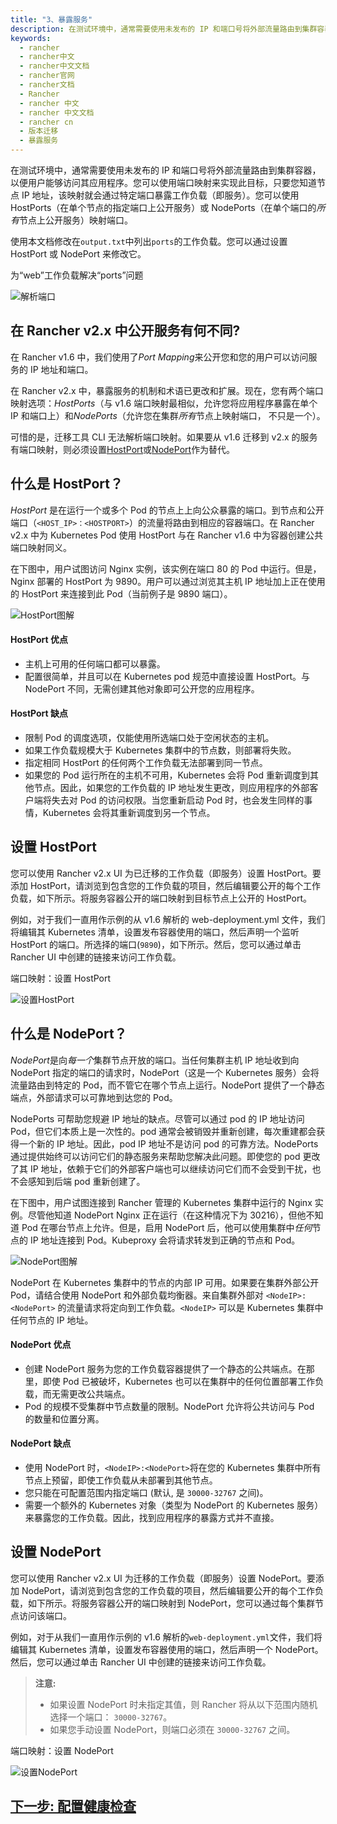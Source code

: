 ```yaml
---
title: "3、暴露服务"
description: 在测试环境中，通常需要使用未发布的 IP 和端口号将外部流量路由到集群容器，以便用户能够访问其应用程序。您可以使用端口映射来实现此目标，只要您知道节点 IP 地址，该映射就会通过特定端口暴露工作负载（即服务）。您可以使用 HostPorts（在单个节点的指定端口上公开服务）或 NodePorts（在单个端口的*所有*节点上公开服务）映射端口。使用本文档修改在`output.txt`中列出`ports`的工作负载。您可以通过设置 HostPort 或 NodePort 来修改它。
keywords:
  - rancher
  - rancher中文
  - rancher中文文档
  - rancher官网
  - rancher文档
  - Rancher
  - rancher 中文
  - rancher 中文文档
  - rancher cn
  - 版本迁移
  - 暴露服务
---
```


在测试环境中，通常需要使用未发布的 IP 和端口号将外部流量路由到集群容器，以便用户能够访问其应用程序。您可以使用端口映射来实现此目标，只要您知道节点 IP 地址，该映射就会通过特定端口暴露工作负载（即服务）。您可以使用 HostPorts（在单个节点的指定端口上公开服务）或 NodePorts（在单个端口的*所有*节点上公开服务）映射端口。

使用本文档修改在`output.txt`中列出`ports`的工作负载。您可以通过设置 HostPort 或 NodePort 来修改它。

<figcaption>
为“web”工作负载解决“ports”问题
</figcaption>

![解析端口](/img/rancher/resolve-ports.png)

## 在 Rancher v2.x 中公开服务有何不同?

在 Rancher v1.6 中，我们使用了*Port Mapping*来公开您和您的用户可以访问服务的 IP 地址和端口。

在 Rancher v2.x 中，暴露服务的机制和术语已更改和扩展。现在，您有两个端口映射选项：_HostPorts_（与 v1.6 端口映射最相似，允许您将应用程序暴露在单个 IP 和端口上）和*NodePorts*（允许您在集群*所有*节点上映射端口， 不只是一个）。

可惜的是，迁移工具 CLI 无法解析端口映射。如果要从 v1.6 迁移到 v2.x 的服务有端口映射，则必须设置[HostPort](#什么是-hostport？)或[NodePort](#什么是-nodeport？)作为替代。

## 什么是 HostPort？

_HostPort_ 是在运行一个或多个 Pod 的节点上上向公众暴露的端口。到节点和公开端口（`<HOST_IP>：<HOSTPORT>`）的流量将路由到相应的容器端口。在 Rancher v2.x 中为 Kubernetes Pod 使用 HostPort 与在 Rancher v1.6 中为容器创建公共端口映射同义。

在下图中，用户试图访问 Nginx 实例，该实例在端口 80 的 Pod 中运行。但是，Nginx 部署的 HostPort 为 9890。用户可以通过浏览其主机 IP 地址加上正在使用的 HostPort 来连接到此 Pod（当前例子是 9890 端口）。

![HostPort图解](/img/rancher/hostPort.svg)

#### HostPort 优点

- 主机上可用的任何端口都可以暴露。
- 配置很简单，并且可以在 Kubernetes pod 规范中直接设置 HostPort。与 NodePort 不同，无需创建其他对象即可公开您的应用程序。

#### HostPort 缺点

- 限制 Pod 的调度选项，仅能使用所选端口处于空闲状态的主机。
- 如果工作负载规模大于 Kubernetes 集群中的节点数，则部署将失败。
- 指定相同 HostPort 的任何两个工作负载无法部署到同一节点。
- 如果您的 Pod 运行所在的主机不可用，Kubernetes 会将 Pod 重新调度到其他节点。因此，如果您的工作负载的 IP 地址发生更改，则应用程序的外部客户端将失去对 Pod 的访问权限。当您重新启动 Pod 时，也会发生同样的事情，Kubernetes 会将其重新调度到另一个节点。

## 设置 HostPort

您可以使用 Rancher v2.x UI 为已迁移的工作负载（即服务）设置 HostPort。要添加 HostPort，请浏览到包含您的工作负载的项目，然后编辑要公开的每个工作负载，如下所示。将服务容器公开的端口映射到目标节点上公开的 HostPort。

例如，对于我们一直用作示例的从 v1.6 解析的 web-deployment.yml 文件，我们将编辑其 Kubernetes 清单，设置发布容器使用的端口，然后声明一个监听 HostPort 的端口。所选择的端口(`9890`)，如下所示。然后，您可以通过单击 Rancher UI 中创建的链接来访问工作负载。

<figcaption>
端口映射：设置 HostPort
</figcaption>

![设置HostPort](/img/rancher/set-hostport.gif)

## 什么是 NodePort？

*NodePort*是向*每一个*集群节点开放的端口。当任何集群主机 IP 地址收到向 NodePort 指定的端口的请求时，NodePort（这是一个 Kubernetes 服务）会将流量路由到特定的 Pod，而不管它在哪个节点上运行。NodePort 提供了一个静态端点，外部请求可以可靠地到达您的 Pod。

NodePorts 可帮助您规避 IP 地址的缺点。尽管可以通过 pod 的 IP 地址访问 Pod，但它们本质上是一次性的。pod 通常会被销毁并重新创建，每次重建都会获得一个新的 IP 地址。因此，pod IP 地址不是访问 pod 的可靠方法。NodePorts 通过提供始终可以访问它们的静态服务来帮助您解决此问题。即使您的 pod 更改了其 IP 地址，依赖于它们的外部客户端也可以继续访问它们而不会受到干扰，也不会感知到后端 pod 重新创建了。

在下图中，用户试图连接到 Rancher 管理的 Kubernetes 集群中运行的 Nginx 实例。尽管他知道 NodePort Nginx 正在运行（在这种情况下为 30216），但他不知道 Pod 在哪台节点上允许。但是，启用 NodePort 后，他可以使用集群中*任何*节点的 IP 地址连接到 Pod。Kubeproxy 会将请求转发到正确的节点和 Pod。

![NodePort图解](/img/rancher/nodePort.svg)

NodePort 在 Kubernetes 集群中的节点的内部 IP 可用。如果要在集群外部公开 Pod，请结合使用 NodePort 和外部负载均衡器。来自集群外部对 `<NodeIP>:<NodePort>` 的流量请求将定向到工作负载。`<NodeIP>` 可以是 Kubernetes 集群中任何节点的 IP 地址。

#### NodePort 优点

- 创建 NodePort 服务为您的工作负载容器提供了一个静态的公共端点。在那里，即使 Pod 已被破坏，Kubernetes 也可以在集群中的任何位置部署工作负载，而无需更改公共端点。
- Pod 的规模不受集群中节点数量的限制。NodePort 允许将公共访问与 Pod 的数量和位置分离。

#### NodePort 缺点

- 使用 NodePort 时，`<NodeIP>:<NodePort>`将在您的 Kubernetes 集群中所有节点上预留，即使工作负载从未部署到其他节点。
- 您只能在可配置范围内指定端口 (默认, 是 `30000-32767` 之间)。
- 需要一个额外的 Kubernetes 对象（类型为 NodePort 的 Kubernetes 服务）来暴露您的工作负载。因此，找到应用程序的暴露方式并不直接。

## 设置 NodePort

您可以使用 Rancher v2.x UI 为迁移的工作负载（即服务）设置 NodePort。要添加 NodePort，请浏览到包含您的工作负载的项目，然后编辑要公开的每个工作负载，如下所示。将服务容器公开的端口映射到 NodePort，您可以通过每个集群节点访问该端口。

例如，对于从我们一直用作示例的 v1.6 解析的`web-deployment.yml`文件，我们将编辑其 Kubernetes 清单，设置发布容器使用的端口，然后声明一个 NodePort。然后，您可以通过单击 Rancher UI 中创建的链接来访问工作负载。

> **注意:**
>
> - 如果设置 NodePort 时未指定其值，则 Rancher 将从以下范围内随机选择一个端口： `30000-32767`。
> - 如果您手动设置 NodePort，则端口必须在 `30000-32767` 之间。

<figcaption>
端口映射：设置 NodePort
</figcaption>

![设置NodePort](/img/rancher/set-nodeport.gif)

## [下一步: 配置健康检查](/docs/rancher2.5/v1.6-migration/monitor-apps/_index)
